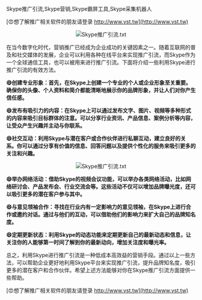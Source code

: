 Skype推广引流,Skype营销,Skype霸屏工具,Skype采集机器人

[😍想了解推广相关软件的朋友请登录 http://www.vst.tw](http://www.vst.tw)

 <center><img src="https://vst.tw/MP4/tuiguang/png/6.png" alt="Skype推广引流.txt"></center>

在当今数字化时代，营销推广已经成为企业成功的关键因素之一。随着互联网的普及和社交媒体的发展，企业可以利用各种在线平台来实现推广引流，而Skype作为一个全球通信工具，也可以被用来进行推广引流。下面将介绍一些利用Skype进行推广引流的有效方法。

**😄创建专业形象：首先，在Skype上创建一个专业的个人或企业形象至关重要。确保你的头像、个人资料和简介都能清晰地展示你的品牌形象，并让人们对你产生信任感。**

**😄发布有吸引力的内容：在Skype上可以通过发布文字、图片、视频等多种形式的内容来吸引目标群体的注意。可以分享行业资讯、产品信息、案例分析等内容，让受众产生兴趣并主动与你联系。**

**😄社交互动：利用Skype与潜在客户或合作伙伴进行私聊互动，建立良好的关系。你可以通过分享有价值的信息、回答问题以及提供个性化的服务来吸引更多的关注和兴趣。**

 <center><img src="https://vst.tw/MP4/tuiguang/png/7.png" alt="Skype推广引流.txt"></center>

**😄举办网络活动：借助Skype的视频会议功能，可以举办各类网络活动，比如网络研讨会、产品发布会、行业交流会等。这些活动不仅可以增加品牌曝光度，还可以吸引更多的潜在客户参与其中。**

**😄与意见领袖合作：寻找在行业内有一定影响力的意见领袖，在Skype上进行合作或邀约对话。通过与他们的互动，可以借助他们的影响力来扩大自己的品牌知名度。**

**😄定期更新状态：利用Skype的动态功能来定期更新自己的最新动态和信息，让关注你的人能够第一时间了解到你的最新动向，增加关注度和曝光率。**

总之，利用Skype进行推广引流是一种低成本高效益的营销手段。通过以上一些方法，可以帮助企业更好地利用Skype平台来实现推广引流，提升品牌知名度，吸引更多的潜在客户和合作伙伴。希望上述方法能够对你在Skype推广引流方面提供一些帮助。

[😍想了解推广相关软件的朋友请登录 http://www.vst.tw](http://www.vst.tw)



